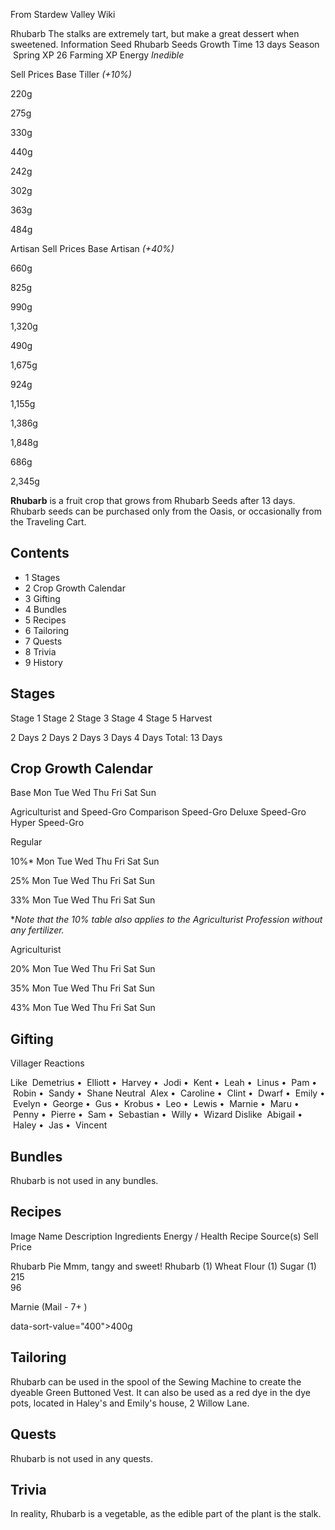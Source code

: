 From Stardew Valley Wiki

Rhubarb The stalks are extremely tart, but make a great dessert when sweetened. Information Seed Rhubarb Seeds Growth Time 13 days Season  Spring XP 26 Farming XP Energy *Inedible*

Sell Prices Base Tiller *(+10%)*

220g

275g

330g

440g

242g

302g

363g

484g

Artisan Sell Prices Base Artisan *(+40%)*

660g

825g

990g

1,320g

490g

1,675g

924g

1,155g

1,386g

1,848g

686g

2,345g

**Rhubarb** is a fruit crop that grows from Rhubarb Seeds after 13 days. Rhubarb seeds can be purchased only from the Oasis, or occasionally from the Traveling Cart.

## Contents

- 1 Stages
- 2 Crop Growth Calendar
- 3 Gifting
- 4 Bundles
- 5 Recipes
- 6 Tailoring
- 7 Quests
- 8 Trivia
- 9 History

## Stages

Stage 1 Stage 2 Stage 3 Stage 4 Stage 5 Harvest

2 Days 2 Days 2 Days 3 Days 4 Days Total: 13 Days

## Crop Growth Calendar

Base Mon Tue Wed Thu Fri Sat Sun

Agriculturist and Speed-Gro Comparison Speed-Gro Deluxe Speed-Gro Hyper Speed-Gro

Regular

10%* Mon Tue Wed Thu Fri Sat Sun

25% Mon Tue Wed Thu Fri Sat Sun

33% Mon Tue Wed Thu Fri Sat Sun

\**Note that the 10% table also applies to the Agriculturist Profession without any fertilizer.*

Agriculturist

20% Mon Tue Wed Thu Fri Sat Sun

35% Mon Tue Wed Thu Fri Sat Sun

43% Mon Tue Wed Thu Fri Sat Sun

## Gifting

Villager Reactions

Like  Demetrius •  Elliott •  Harvey •  Jodi •  Kent •  Leah •  Linus •  Pam •  Robin •  Sandy •  Shane Neutral  Alex •  Caroline •  Clint •  Dwarf •  Emily •  Evelyn •  George •  Gus •  Krobus •  Leo •  Lewis •  Marnie •  Maru •  Penny •  Pierre •  Sam •  Sebastian •  Willy •  Wizard Dislike  Abigail •  Haley •  Jas •  Vincent

## Bundles

Rhubarb is not used in any bundles.

## Recipes

Image Name Description Ingredients Energy / Health Recipe Source(s) Sell Price

Rhubarb Pie Mmm, tangy and sweet! Rhubarb (1) Wheat Flour (1) Sugar (1) 215  
96

Marnie (Mail - 7+ )

data-sort-value="400"&gt;400g

## Tailoring

Rhubarb can be used in the spool of the Sewing Machine to create the dyeable Green Buttoned Vest. It can also be used as a red dye in the dye pots, located in Haley's and Emily's house, 2 Willow Lane.

## Quests

Rhubarb is not used in any quests.

## Trivia

In reality, Rhubarb is a vegetable, as the edible part of the plant is the stalk.